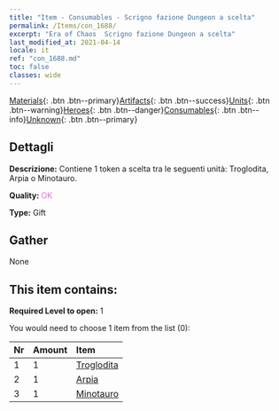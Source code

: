 ```yaml
---
title: "Item - Consumables - Scrigno fazione Dungeon a scelta"
permalink: /Items/con_1688/
excerpt: "Era of Chaos  Scrigno fazione Dungeon a scelta"
last_modified_at: 2021-04-14
locale: it
ref: "con_1688.md"
toc: false
classes: wide
---
```

 [Materials](/it/Items/){: .btn .btn--primary}[Artifacts](/it/Items/Artifacts/){: .btn .btn--success}[Units](/it/Items/Units/){: .btn .btn--warning}[Heroes](/it/Items/Heroes/){: .btn .btn--danger}[Consumables](/it/Items/Consumables/){: .btn .btn--info}[Unknown](/it/Items/Unknown/){: .btn .btn--primary}

## Dettagli
 **Descrizione:** Contiene 1 token a scelta tra le seguenti unità: Troglodita, Arpia o Minotauro.

 **Quality:** <span style="color: #DA70D6">OK</span>

 **Type:** Gift

## Gather

  None

## This item contains:

 **Required Level to open:** 1

 You would need to choose 1 item from the list (0):

  | Nr | Amount |     Item    |
  |:---|:-------|:------------|
  | 1 | 1 | [Troglodita](/it/Items/unt_244/) | 
  | 2 | 1 | [Arpia](/it/Items/unt_245/) | 
  | 3 | 1 | [Minotauro](/it/Items/unt_248/) | 
